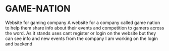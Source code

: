 # GAME-NATION
Website for gaming company
A website for a company called game nation to help them share info about their events and competition to gamers across the word.
As it stands uses cant register or login on the website but they can see info and new events from the company
I am working on the login and backend
